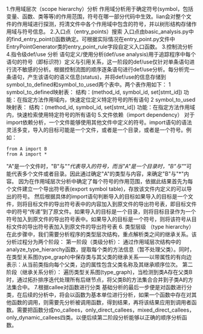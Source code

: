1.作用域层次（scope hierarchy）分析
作用域分析用于确定符号(symbol，包括变量、函数、类等等)的作用范围，符号在哪一部分代码中生效。lian会对整个文件的作用域进行探测，捋清文件中各个作用域中包含的符号，并以树形结构存储作用域与符号信息。
2.入口点（entry_points）搜索
入口点由basic_analysis.py中的find_entry_point()函数确定。可根据实际情况在entry_point.py文件中EntryPointGenerator类的entry_point_rule字段自定义入口函数。
3.控制流分析
4.指令级def/use 分析
语句定义/使用分析(def/use analysis)用于追踪程序中每个语句的符号（即标识符）定义与引用关系，这一阶段的def/use仅针对单条语句进行流不敏感的分析。根据控制流图的顺序逐条语句进行def/use分析。每分析完一条语句，产生该语句的语义信息(status)，并将def/use的信息存储到symbol_to_defined和symbol_to_used两个表中。两个表作用如下：
1 symbol_to_defined映射表：
结构：(method_id, symbol_id, set[stmt_id])
功能：在指定方法作用域内，快速定位定义特定符号的所有语句
2 symbol_to_used映射表：
结构：(method_id, symbol_id, set[stmt_id])
功能：在指定方法作用域内，快速检索使用特定符号的所有语句
5.文件依赖（import dependency）
对于import依赖分析，一个文件能够使用其他文件中定义的符号。import语句的语法灵活多变，导入的目标可能是一个文件，或者是一个目录，或者是一个符号。例如：
```
from A import B
from A import *
```
"A"是一个文件时，"B"与"*"代表导入的符号，而当"A"是一个目录时，"B"与"*"可能代表多个文件或者目录。因此通过确定"A"的类型与内容，来确定"B"与"*"内容。
因为在作用域层次分析中确定了每个符号的作用范围，依据此结果首先为每个文件建立一个导出符号表(export symbol table)，存放该文件内定义的可以导出的符号。
然后根据具体的import语句判断导入的目标如果导入的目标是一个文件，则将目标文件的导出符号表中的内容加入到原文件的导出符号表，即目标文件中的符号“传递”到了原文件。如果导入的目标是一个目录，则将目标目录作为一个符号加入到原文件的导出符号表中。如果导入的目标是一个符号，则将该符号从目标文件的导出符号表加入到原文件的导出符号表
6. 类型层级 （type hierarchy）
在此步骤中，我们需要分析程序的类型层次结构，重点解析类之间的继承关系。该分析过程分为两个阶段：
第一阶段（类级分析）：
通过作用域层次结构中的analyze_type_hierarchy函数，提取每个类的方法信息（暂不处理父类）。同时，在类型关系图(type_graph)中保存类与其父类的继承关系——以带属性的有向边表示：从当前类指向每个父类，边的属性包含父类名称及其继承顺序位次。
第二阶段（继承关系分析）：
遍历类型关系图(type_graph)，当检测到类A存在父类B时，通过拓扑排序迭代处理所有后继节点，将父类B的方法集合合并到子类A的方法集合中。
7.根据callee对函数进行分类
基础分析的最后一步便是对函数进行分类，在后续的分析中，将会以函数为基本单位进行分析，如果一个函数中存在对其他函数的调用，则需要先分析被调用函数，得到结果，再将该结果应用到调用者函数。需要把函数分成no_callees，only_direct_callees，mixed_direct_callees，only_dynamic_callees四类。以便后续第二阶段分析能够以正确的顺序分析函数。
